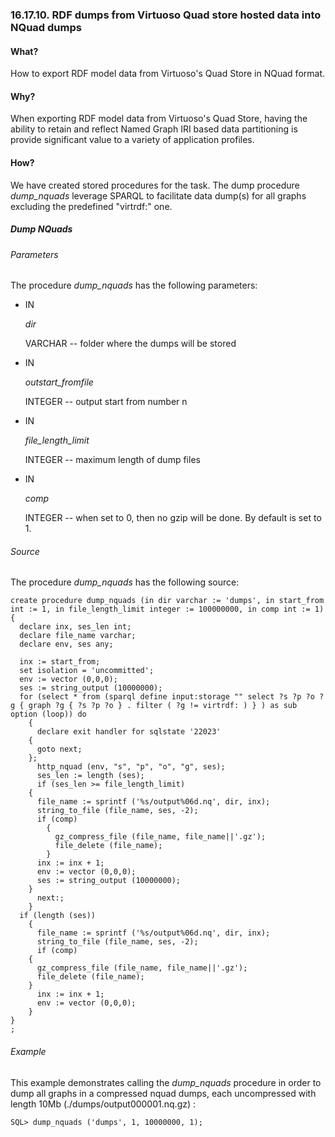 <div id="rdfperfdumpintonquads" class="section">

<div class="titlepage">

<div>

<div>

### 16.17.10. RDF dumps from Virtuoso Quad store hosted data into NQuad dumps

</div>

</div>

</div>

<div id="rdfperfdumpintonquadswhat" class="section">

<div class="titlepage">

<div>

<div>

#### What?

</div>

</div>

</div>

How to export RDF model data from Virtuoso's Quad Store in NQuad format.

</div>

<div id="rdfperfdumpintonquadswhy" class="section">

<div class="titlepage">

<div>

<div>

#### Why?

</div>

</div>

</div>

When exporting RDF model data from Virtuoso's Quad Store, having the
ability to retain and reflect Named Graph IRI based data partitioning is
provide significant value to a variety of application profiles.

</div>

<div id="rdfperfdumpintonquadshow" class="section">

<div class="titlepage">

<div>

<div>

#### How?

</div>

</div>

</div>

We have created stored procedures for the task. The dump procedure
<span class="emphasis">*dump_nquads*</span> leverage SPARQL to
facilitate data dump(s) for all graphs excluding the predefined
"virtrdf:" one.

<div id="rdfperfdumpintonquadsprc" class="section">

<div class="titlepage">

<div>

<div>

##### Dump NQuads

</div>

</div>

</div>

<div id="rdfperfdumpintonquadsprcparams" class="section">

<div class="titlepage">

<div>

<div>

###### Parameters

</div>

</div>

</div>

The procedure <span class="emphasis">*dump_nquads*</span> has the
following parameters:

<div class="itemizedlist">

- IN

  <span class="emphasis">*dir*</span>

  VARCHAR -- folder where the dumps will be stored

- IN

  <span class="emphasis">*outstart_fromfile*</span>

  INTEGER -- output start from number n

- IN

  <span class="emphasis">*file_length_limit*</span>

  INTEGER -- maximum length of dump files

- IN

  <span class="emphasis">*comp*</span>

  INTEGER -- when set to 0, then no gzip will be done. By default is set
  to 1.

</div>

</div>

<div id="rdfperfdumpintonquadsprcsource" class="section">

<div class="titlepage">

<div>

<div>

###### Source

</div>

</div>

</div>

The procedure <span class="emphasis">*dump_nquads*</span> has the
following source:

``` programlisting
create procedure dump_nquads (in dir varchar := 'dumps', in start_from int := 1, in file_length_limit integer := 100000000, in comp int := 1)
{
  declare inx, ses_len int;
  declare file_name varchar;
  declare env, ses any;

  inx := start_from;
  set isolation = 'uncommitted';
  env := vector (0,0,0);
  ses := string_output (10000000);
  for (select * from (sparql define input:storage "" select ?s ?p ?o ?g { graph ?g { ?s ?p ?o } . filter ( ?g != virtrdf: ) } ) as sub option (loop)) do
    {
      declare exit handler for sqlstate '22023'
    {
      goto next;
    };
      http_nquad (env, "s", "p", "o", "g", ses);
      ses_len := length (ses);
      if (ses_len >= file_length_limit)
    {
      file_name := sprintf ('%s/output%06d.nq', dir, inx);
      string_to_file (file_name, ses, -2);
      if (comp)
        {
          gz_compress_file (file_name, file_name||'.gz');
          file_delete (file_name);
        }
      inx := inx + 1;
      env := vector (0,0,0);
      ses := string_output (10000000);
    }
      next:;
    }
  if (length (ses))
    {
      file_name := sprintf ('%s/output%06d.nq', dir, inx);
      string_to_file (file_name, ses, -2);
      if (comp)
    {
      gz_compress_file (file_name, file_name||'.gz');
      file_delete (file_name);
    }
      inx := inx + 1;
      env := vector (0,0,0);
    }
}
;
```

</div>

<div id="rdfperfdumpintonquadsprcex" class="section">

<div class="titlepage">

<div>

<div>

###### Example

</div>

</div>

</div>

This example demonstrates calling the
<span class="emphasis">*dump_nquads*</span> procedure in order to dump
all graphs in a compressed nquad dumps, each uncompressed with length
10Mb (./dumps/output000001.nq.gz) :

``` programlisting
SQL> dump_nquads ('dumps', 1, 10000000, 1);
```

</div>

</div>

</div>

</div>
